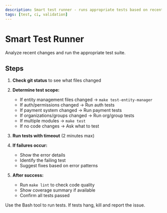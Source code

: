 ```yaml
---
description: Smart test runner - runs appropriate tests based on recent changes
tags: [test, ci, validation]
---
```


# Smart Test Runner

Analyze recent changes and run the appropriate test suite.

## Steps

1. **Check git status** to see what files changed
2. **Determine test scope:**
   - If entity management files changed → `make test-entity-manager`
   - If auth/permissions changed → Run auth tests
   - If payment system changed → Run payment tests
   - If organizations/groups changed → Run org/group tests
   - If multiple modules → `make test`
   - If no code changes → Ask what to test

3. **Run tests with timeout** (2 minutes max)
4. **If failures occur:**
   - Show the error details
   - Identify the failing test
   - Suggest fixes based on error patterns

5. **After success:**
   - Run `make lint` to check code quality
   - Show coverage summary if available
   - Confirm all tests passed

Use the Bash tool to run tests. If tests hang, kill and report the issue.
